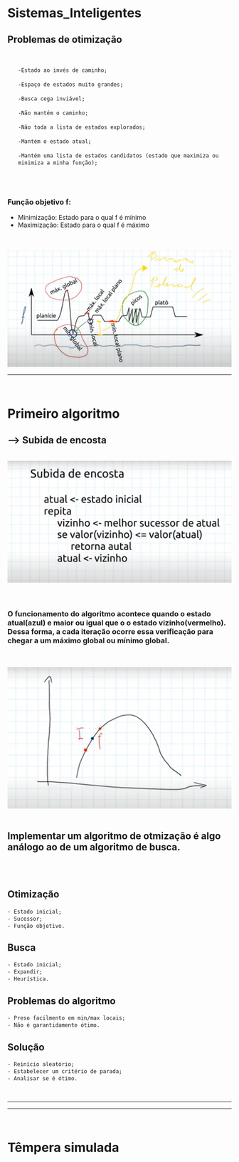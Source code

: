 # Sistemas_Inteligentes


<h2>Problemas de otimização</h2>

<br>

<ul>

    -Estado ao invés de caminho; 

    -Espaço de estados muito grandes;

    -Busca cega inviável;

    -Não mantém o caminho;

    -Não toda a lista de estados explorados;

    -Mantém o estado atual;

    -Mantém uma lista de estados candidatos (estado que maximiza ou minimiza a minha função);

</ul>

<br>
<br>

### Função objetivo f:
<ul>
    <li>
    Minimização:
        Estado para o qual f é mínimo
    </li>
    <li>
    Maximização:
        Estado para o qual f é máximo
    </li>
</ul>

<br>
<br>

<img src="imagens/max_min.png">

<hr>
<br>

<h1>Primeiro algoritmo</h1>

<h2>--> Subida de encosta</h2>
<br>
<img src="imagens/encosta.png">

<br>
<br>
<br>

### O funcionamento do algoritmo acontece quando o estado atual(azul) e maior ou igual que o o estado vizinho(vermelho). Dessa forma, a cada iteração ocorre essa verificação para chegar a um máximo global ou mínimo global.
<br>
<br>
<img src="imagens/grafico.png">


<br>
<br>

## Implementar um algoritmo de otmização é algo análogo ao de um algoritmo de busca.

<br>
<br>

## Otimização
    - Estado inicial;
    - Sucessor;
    - Função objetivo.



## Busca
    - Estado inicial;
    - Expandir;
    - Heurística.


## Problemas do algoritmo
    - Preso facilmento em min/max locais;
    - Não é garantidamente ótimo.

## Solução 
    - Reinício aleatório;
    - Estabelecer um critério de parada;
    - Analisar se é ótimo.


<br>
<hr>
<hr>

<br>

<h1>Têmpera simulada</h1>